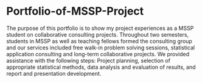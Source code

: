 # Portfolio-of-MSSP-Project
The purpose of this portfolio is to show my project experiences as a MSSP student on collaborative
consulting projects. Throughout two semesters, students in MSSP as well as teaching fellows formed the
consulting group and our services included free walk-in problem solving sessions, statistical application
consulting and long-term collaborative projects. We provided assistance with the following steps: Project
planning, selection of appropriate statistical methods, data analysis and evaluation of results, and report
and presentation development.
